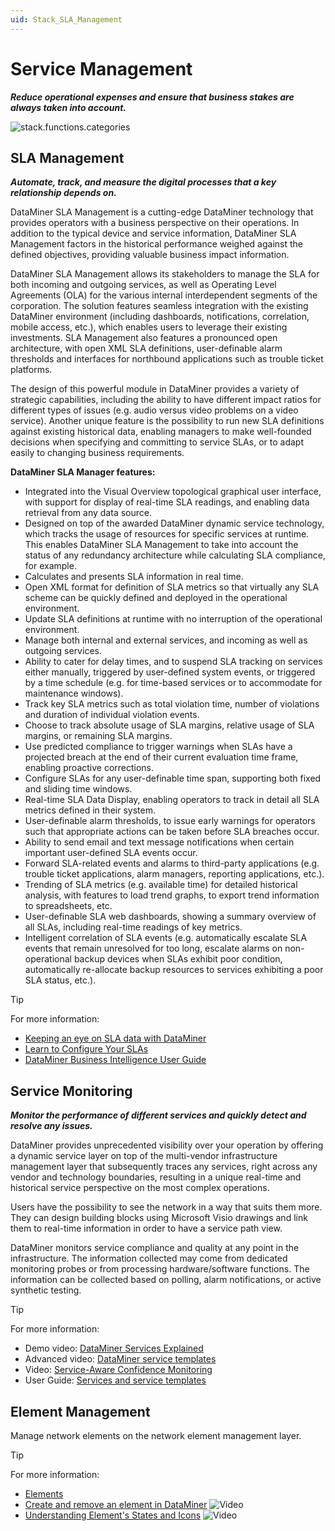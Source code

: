 ```yaml
---
uid: Stack_SLA_Management
---
```


# Service Management

***Reduce operational expenses and ensure that business stakes are always taken into account.***

![stack.functions.categories](~/dataminer-overview/images/stack_SLA_management.png)

## SLA Management

***Automate, track, and measure the digital processes that a key relationship depends on.***

DataMiner SLA Management is a cutting-edge DataMiner technology that provides operators with a business perspective on their operations. In addition to the typical device and service information, DataMiner SLA Management factors in the historical performance weighed against the defined objectives, providing valuable business impact information.

DataMiner SLA Management allows its stakeholders to manage the SLA for both incoming and outgoing services, as well as Operating Level Agreements (OLA) for the various internal interdependent segments of the corporation. The solution features seamless integration with the existing DataMiner environment (including dashboards, notifications, correlation, mobile access, etc.), which enables users to leverage their existing investments. SLA Management also features a pronounced open architecture, with open XML SLA definitions, user-definable alarm thresholds and interfaces for northbound applications such as trouble ticket platforms.

The design of this powerful module in DataMiner provides a variety of strategic capabilities, including the ability to have different impact ratios for different types of issues (e.g. audio versus video problems on a video service). Another unique feature is the possibility to run new SLA definitions against existing historical data, enabling managers to make well-founded decisions when specifying and committing to service SLAs, or to adapt easily to changing business requirements.

**DataMiner SLA Manager features:**

- Integrated into the Visual Overview topological graphical user interface, with support for display of real-time SLA readings, and enabling data retrieval from any data source.
- Designed on top of the awarded DataMiner dynamic service technology, which tracks the usage of resources for specific services at runtime. This enables DataMiner SLA Management to take into account the status of any redundancy architecture while calculating SLA compliance, for example.
- Calculates and presents SLA information in real time.
- Open XML format for definition of SLA metrics so that virtually any SLA scheme can be quickly defined and deployed in the operational environment.
- Update SLA definitions at runtime with no interruption of the operational environment.
- Manage both internal and external services, and incoming as well as outgoing services.
- Ability to cater for delay times, and to suspend SLA tracking on services either manually, triggered by user-defined system events, or triggered by a time schedule (e.g. for time-based services or to accommodate for maintenance windows).
- Track key SLA metrics such as total violation time, number of violations and duration of individual violation events.
- Choose to track absolute usage of SLA margins, relative usage of SLA margins, or remaining SLA margins.
- Use predicted compliance to trigger warnings when SLAs have a projected breach at the end of their current evaluation time frame, enabling proactive corrections.
- Configure SLAs for any user-definable time span, supporting both fixed and sliding time windows.
- Real-time SLA Data Display, enabling operators to track in detail all SLA metrics defined in their system.
- User-definable alarm thresholds, to issue early warnings for operators such that appropriate actions can be taken before SLA breaches occur.
- Ability to send email and text message notifications when certain important user-defined SLA events occur.
- Forward SLA-related events and alarms to third-party applications (e.g. trouble ticket applications, alarm managers, reporting applications, etc.).
- Trending of SLA metrics (e.g. available time) for detailed historical analysis, with features to load trend graphs, to export trend information to spreadsheets, etc.
- User-definable SLA web dashboards, showing a summary overview of all SLAs, including real-time readings of key metrics.
- Intelligent correlation of SLA events (e.g. automatically escalate SLA events that remain unresolved for too long, escalate alarms on non-operational backup devices when SLAs exhibit poor condition, automatically re-allocate backup resources to services exhibiting a poor SLA status, etc.).

> [!TIP]
>
> For more information:
>
> - [Keeping an eye on SLA data with DataMiner](https://www.youtube.com/watch?v=u-fxWo3DGYo&ab_channel=DataMinerbySkylineCommunications)
> - [Learn to Configure Your SLAs](https://www.youtube.com/watch?v=c_9tAupBP_4&ab_channel=DataMinerbySkylineCommunications)
> - [DataMiner Business Intelligence User Guide](xref:sla)

## Service Monitoring

***Monitor the performance of different services and quickly detect and resolve any issues.***

DataMiner provides unprecedented visibility over your operation by offering a dynamic service layer on top of the multi-vendor infrastructure management layer that subsequently traces any services, right across any vendor and technology boundaries, resulting in a unique real-time and historical service perspective on the most complex operations.

Users have the possibility to see the network in a way that suits them more. They can design building blocks using Microsoft Visio drawings and link them to real-time information in order to have a service path view.

DataMiner monitors service compliance and quality at any point in the infrastructure. The information collected may come from dedicated monitoring probes or from processing hardware/software functions. The information can be collected based on polling, alarm notifications, or active synthetic testing.

> [!TIP]
> For more information:
>
> - Demo video: [DataMiner Services Explained](https://community.dataminer.services/video/dataminer-services-explained/)
> - Advanced video: [DataMiner service templates](https://community.dataminer.services/video/service-templates/)
> - Video: [Service-Aware Confidence Monitoring](https://www.youtube.com/watch?v=f0Z581xPrI4&ab_channel=DataMinerbySkylineCommunications)
> - User Guide: [Services and service templates](xref:About_services)

## Element Management

Manage network elements on the network element management layer.

> [!TIP]
> For more information:
>
> - [Elements](xref:About_elements)
> - [Create and remove an element in DataMiner](https://www.youtube.com/watch?v=vS5AU4r611A&ab_channel=DataMinerbySkylineCommunications) ![Video](~/user-guide/images/video_Duo.png)
> - [Understanding Element's States and Icons](https://www.youtube.com/watch?v=V9Qn3VoKOCs&ab_channel=DataMinerbySkylineCommunications) ![Video](~/user-guide/images/video_Duo.png)
